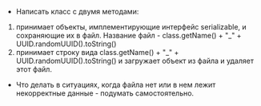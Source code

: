 
* Написать класс с двумя методами:
1. принимает объекты, имплементирующие интерфейс serializable, и сохраняющие их в файл. 
Название файл - class.getName() + "_" + UUID.randomUUID().toString()
2. принимает строку вида class.getName() + "_" + UUID.randomUUID().toString() и загружает объект из файла и удаляет этот файл.
* Что делать в ситуациях, когда файла нет или в нем лежит некорректные данные - подумать самостоятельно.
